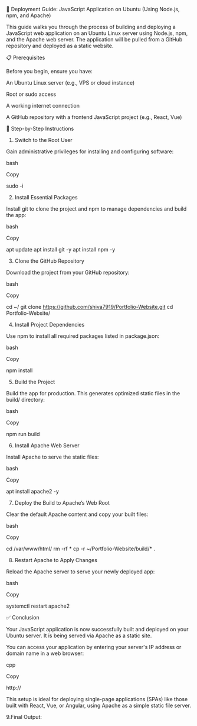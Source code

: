🚀 Deployment Guide: JavaScript Application on Ubuntu (Using Node.js, npm, and Apache) 

This guide walks you through the process of building and deploying a JavaScript web application on an Ubuntu Linux server using Node.js, npm, and the Apache web server. The application will be pulled from a GitHub repository and deployed as a static website. 

📋 Prerequisites 

Before you begin, ensure you have: 

An Ubuntu Linux server (e.g., VPS or cloud instance) 

Root or sudo access 

A working internet connection 

A GitHub repository with a frontend JavaScript project (e.g., React, Vue) 

 

🔧 Step-by-Step Instructions 

1. Switch to the Root User 

Gain administrative privileges for installing and configuring software: 

bash 

Copy 

sudo -i 
 

2. Install Essential Packages 

Install git to clone the project and npm to manage dependencies and build the app: 

bash 

Copy 

apt update 
apt install git -y 
apt install npm -y 
 
3. Clone the GitHub Repository 

Download the project from your GitHub repository: 

bash 

Copy 

cd ~/ 
git clone https://github.com/shiva7919/Portfolio-Website.git 
cd Portfolio-Website/ 
 
4. Install Project Dependencies 

Use npm to install all required packages listed in package.json: 

bash 

Copy 

npm install 
 
5. Build the Project 

Build the app for production. This generates optimized static files in the build/ directory: 

bash 

Copy 

npm run build 
 
6. Install Apache Web Server 

Install Apache to serve the static files: 

bash 

Copy 

apt install apache2 -y 
 
 7. Deploy the Build to Apache’s Web Root 

Clear the default Apache content and copy your built files: 

bash 

Copy 

cd /var/www/html/ 
rm -rf * 
cp -r ~/Portfolio-Website/build/* . 
 

8. Restart Apache to Apply Changes 

Reload the Apache server to serve your newly deployed app: 

bash 

Copy 

systemctl restart apache2 
 
✅ Conclusion 

Your JavaScript application is now successfully built and deployed on your Ubuntu server. It is being served via Apache as a static site. 

You can access your application by entering your server's IP address or domain name in a web browser: 

cpp 

Copy 

http://<your-server-ip> 
 

This setup is ideal for deploying single-page applications (SPAs) like those built with React, Vue, or Angular, using Apache as a simple static file server. 

 

9.Final Output: 